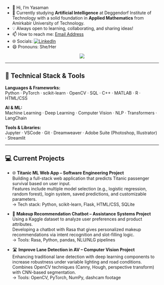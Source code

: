 - 👋 Hi, I’m Yasaman
- 🌱 Currently studying **Artificial Intelligence** at Deggendorf Institute of Technology with a solid foundation in **Applied Mathematics** from Amirkabir University of Technology.
- 💡 Always open to learning, collaborating, and sharing ideas!
- 📫 How to reach me: [Email Address](yasaman.hoseyni@gmail.com)
- 🌐 Socials:
[![LinkedIn](https://img.shields.io/badge/LinkedIn-%230077B5.svg?logo=linkedin&logoColor=white)](https://linkedin.com/in/www.linkedin.com/in/yaasaman-hosseini) 
- 😄 Pronouns: She/Her

<p align="center"><img src="https://github-readme-stats.vercel.app/api/top-langs/?username=Jazzzbot&size_weight=0.5&count_weight=0.5&layout=donut&theme=dark"></p>

---
## 🧠 Technical Stack & Tools

**Languages & Frameworks:**  
Python · PyTorch · scikit-learn · OpenCV · SQL · C++ · MATLAB · R · HTML/CSS  

**AI & ML:**  
Machine Learning · Deep Learning · Computer Vision · NLP · Transformers · LangChain  

**Tools & Libraries:**  
Jupyter · VSCode · Git · Dreamweaver · Adobe Suite (Photoshop, Illustrator) · Streamlit  

---

## 💻 Current Projects

- 🌐 **Titanic ML Web App – Software Engineering Project**  
  Building a full-stack web application that predicts Titanic passenger survival based on user input.  
  Features include multiple model selection (e.g., logistic regression, random forest), login system, saved predictions, and customizable parameters.  
  → Tech stack: Python, scikit-learn, Flask, HTML/CSS, SQLite

- 🤖 **Makeup Recommendation Chatbot – Assistance Systems Project**  
  Using a Kaggle dataset to analyze user preferences and product attributes.  
  Developing a chatbot with Rasa that gives personalized makeup recommendations via intent recognition and slot-filling logic.  
  → Tools: Rasa, Python, pandas, NLU/NLG pipelines

- 🛣️ **Improve Lane Detection in AV – Computer Vision Project**  
  Enhancing traditional lane detection with deep learning components to increase robustness under variable lighting and road conditions.  
  Combines OpenCV techniques (Canny, Hough, perspective transform) with CNN-based segmentation.  
  → Tools: OpenCV, PyTorch, NumPy, dashcam footage
